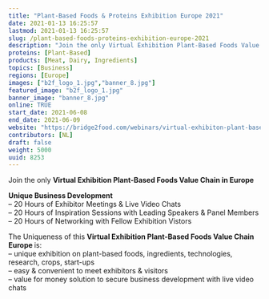 ```yaml
---
title: "Plant-Based Foods & Proteins Exhibition Europe 2021"
date: 2021-01-13 16:25:57
lastmod: 2021-01-13 16:25:57
slug: /plant-based-foods-proteins-exhibition-europe-2021
description: "Join the only Virtual Exhibition Plant-Based Foods Value Chain in EuropeUnique Business Development– 20 Hours of Exhibitor Meetings & Live Video Chats– 20 Hours of Inspiration Sessions with Leading Speakers & Panel Members– 20 Hours of Networking with Fellow Exhibition Vistors"
proteins: [Plant-Based]
products: [Meat, Dairy, Ingredients]
topics: [Business]
regions: [Europe]
images: ["b2f_logo_1.jpg","banner_8.jpg"]
featured_image: "b2f_logo_1.jpg"
banner_image: "banner_8.jpg"
online: TRUE
start_date: 2021-06-08
end_date: 2021-06-09
website: "https://bridge2food.com/webinars/virtual-exhibiton-plant-based-foods-value-chain-europe/"
contributors: [NL]
draft: false
weight: 5000
uuid: 8253
---
```

<p>Join the only <strong>Virtual Exhibition Plant-Based Foods Value Chain in Europe</strong></p>
<p><strong>Unique Business Development</strong><br />
– 20 Hours of Exhibitor Meetings & Live Video Chats<br />
– 20 Hours of Inspiration Sessions with Leading Speakers & Panel Members<br />
– 20 Hours of Networking with Fellow Exhibition Vistors</p>
<p>The Uniqueness of this <strong>Virtual Exhibition Plant-Based Foods Value Chain Europe </strong>is:<br />
– unique exhibition on plant-based foods, ingredients, technologies, research, crops, start-ups<br />
– easy & convenient to meet exhibitors & visitors<br />
– value for money solution to secure business development with live video chats</p>
